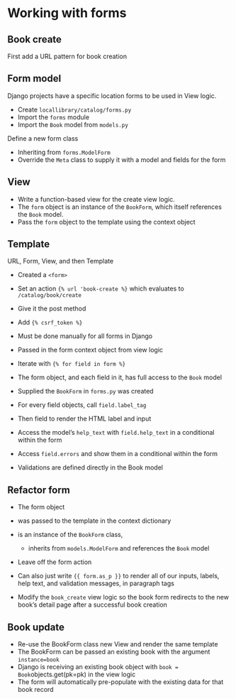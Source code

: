 # Working with forms

## Book create

First add a URL pattern for book creation

## Form model

Django projects have a specific location forms to be used in View logic.

- Create `locallibrary/catalog/forms.py`
- Import the `forms` module
- Import the `Book` model from `models.py`

Define a new form class

- Inheriting from `forms.ModelForm`
- Override the `Meta` class to supply it with a model and fields for the form

## View

- Write a function-based view for the create view logic.
- The `form` object is an instance of the `BookForm`, which itself references the `Book` model.
- Pass the `form` object to the template using the context object

## Template

URL, Form, View, and then Template

- Created a `<form>`
- Set an action `{% url 'book-create %}` which evaluates to `/catalog/book/create`
- Give it the post method

- Add `{% csrf_token %}`
- Must be done manually for all forms in Django

- Passed in the form context object from view logic
- Iterate with `{% for field in form %}`

- The form object, and each field in it, has full access to the `Book` model
- Supplied the `BookForm` in `forms.py` was created

- For every field objects, call `field.label_tag`
- Then field to render the HTML label and input

- Access the model’s `help_text` with `field.help_text` in a conditional within the form

- Access `field.errors` and show them in a conditional within the form

- Validations are defined directly in the Book model

## Refactor form

- The form object
- was passed to the template in the context dictionary
- is an instance of the `BookForm` class, 
  - inherits from `models.ModelForm` and references the `Book` model

- Leave off the form action
- Can also just write `{{ form.as_p }}` to render all of our inputs, labels, help text, and validation messages, in paragraph tags

- Modify the `book_create` view logic so the book form redirects to the new book’s detail page after a successful book creation

## Book update

- Re-use the BookForm class new View and render the same template
- The BookForm can be passed an existing book with the argument `instance=book`
- Django is receiving an existing book object with `book = Book`objects.get(pk=pk) in the view logic
- The form will automatically pre-populate with the existing data for that book record



